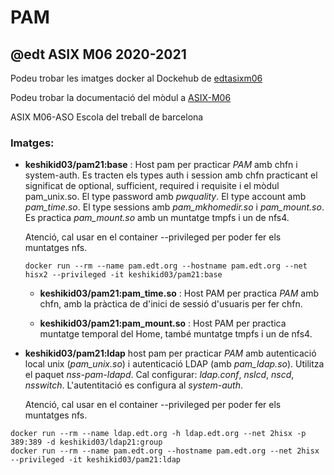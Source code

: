 # PAM

## @edt ASIX M06 2020-2021


Podeu trobar les imatges docker al Dockehub de [edtasixm06](https://hub.docker.com/u/edtasixm06/)

Podeu trobar la documentació del mòdul a [ASIX-M06](https://sites.google.com/site/asixm06edt/)

ASIX M06-ASO Escola del treball de barcelona

### Imatges:

* **keshikid03/pam21:base** : Host pam per practicar *PAM* amb chfn i system-auth. Es tracten els types
  auth i session amb chfn practicant el significat de optional, sufficient, required i requisite i el 
  mòdul pam_unix.so. El type password amb *pwquality*. El type account amb *pam_time.so*. 
  El type sessions amb *pam_mkhomedir.so* i *pam_mount.so*. Es practica *pam_mount.so* amb un muntatge tmpfs
  i un de nfs4.

  Atenció, cal usar en el container --privileged per poder fer els muntatges nfs.

  ```
  docker run --rm --name pam.edt.org --hostname pam.edt.org --net hisx2 --privileged -it keshikid03/pam21:base
  ```
  
  * **keshikid03/pam21:pam_time.so** : Host PAM per practica *PAM* amb chfn, amb la pràctica de d'inici de sessió d'usuaris per fer chfn.
  
  * **keshikid03/pam21:pam_mount.so** : Host PAM per practica muntatge temporal del Home, també muntatge tmpfs i un de nfs4.

* **keshikid03/pam21:ldap** host pam per practicar *PAM* amb autenticació local
  unix (*pam_unix.so*) i autenticació LDAP (amb *pam_ldap.so*). Utilitza el paquet
  *nss-pam-ldapd*. Cal configurar: *ldap.conf*, *nslcd*, *nscd*, *nsswitch*.
  L'autentitació es configura al *system-auth*.


  Atenció, cal usar en el container --privileged per poder fer els muntatges nfs.

```
docker run --rm --name ldap.edt.org -h ldap.edt.org --net 2hisx -p 389:389 -d keshikid03/ldap21:group 
docker run --rm --name pam.edt.org --hostname pam.edt.org --net 2hisx --privileged -it keshikid03/pam21:ldap
```

